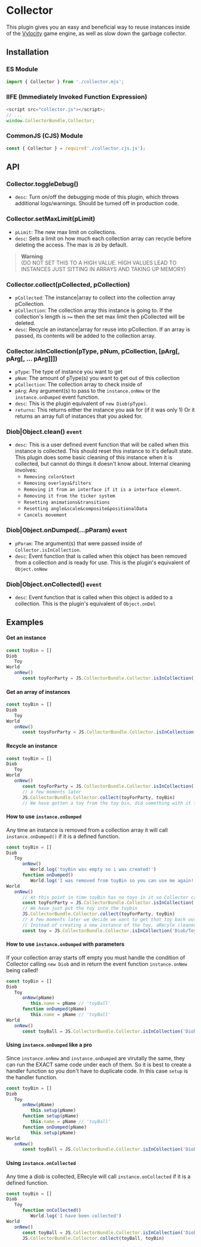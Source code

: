 # Collector
This plugin gives you an easy and beneficial way to reuse instances inside of the [Vylocity](https://vylocity.com) game engine, as well as slow down the garbage collector.

## Installation

### ES Module

```js
import { Collector } from './collector.mjs';
```

### IIFE (Immediately Invoked Function Expression)

```js
<script src="collector.js"></script>;
// ...
window.CollectorBundle.Collector;
```

### CommonJS (CJS) Module

```js
const { Collector } = require('./collector.cjs.js');
```

## API  

###  Collector.toggleDebug()
   - `desc`: Turn on/off the debugging mode of this plugin, which throws additional logs/warnings. Should be turned off in production code.

###  Collector.setMaxLimit(pLimit)
   - `pLimit`: The new max limit on collections. 
   - `desc`: Sets a limit on how much each collection array can recycle before deleting the access. The max is `20` by default. 
> **Warning**  
(DO NOT SET THIS TO A HIGH VALUE. HIGH VALUES LEAD TO INSTANCES JUST SITTING IN ARRAYS AND TAKING UP MEMORY)  

###  Collector.collect(pCollected, pCollection)
  - `pCollected`: The instance|array to collect into the collection array pCollection.
  - `pCollection`: The collection array this instance is going to. If the collection's length is `>=` then the set max limit then pCollected will be deleted.
  - `desc`: Recycle an instance|array for reuse into pCollection. If an array is passed, its contents will be added to the collection array.

###  Collector.isInCollection(pType, pNum, pCollection, [pArg[, pArg[, ... pArg]]])
  - `pType`: The type of instance you want to get
  - `pNum`: The amount of pType(s) you want to get out of this collection
  - `pCollection`: The collection array to check inside of
  - `pArg`: Any argument(s) to pass to the `instance.onNew` or the `instance.onDumped` event function.
  - `desc`: This is the plugin equivalent of `new Diob(pType)`. 
  - `returns`: This returns either the instance you ask for (if it was only 1) Or it returns an array full of instances that you asked for.

###  Diob|Object.clean() `event`
   - `desc`: This is a user defined event function that will be called when this instance is collected. This should reset this instance to it's default state. This plugin does some basic cleaning of this instance when it is collected, but cannot do things it doesn't know about. Internal cleaning involves:
      - `Removing color&text`
      - `Removing overlays&filters`
      - `Removing it from an interface if it is a interface element.`
      - `Removing it from the ticker system`
      - `Resetting animations&transitions`
      - `Resetting angle&scale&composite&positionalData`
      - `Cancels movement`

###  Diob|Object.onDumped(...pParam) `event`
   - `pParam`: The argument(s) that were passed inside of `Collector.isInCollection`.
   - `desc`: Event function that is called when this object has been removed from a collection and is ready for use. This is the plugin's equivalent of `Object.onNew`

###  Diob|Object.onCollected() `event`
   - `desc`: Event function that is called when this object is added to a collection. This is the plugin's equivalent of `Object.onDel`

##  Examples  
####  Get an instance 
```js
const toyBin = []
Diob
   Toy
World
   onNew()
      const toyForParty = JS.CollectorBundle.Collector.isInCollection('Diob/Toy', 1, toyBin) // DiobToyInstance 
```

#### Get an array of instances

```js
const toyBin = []
Diob
   Toy
World
   onNew()
      const toysForParty = JS.CollectorBundle.Collector.isInCollection('Diob/Toy', 3, toyBin) // [DiobToyInstance, DiobToyInstance, DiobToyInstance]
```
#### Recycle an instance  

```js
const toyBin = []
Diob
   Toy
World
   onNew()
      const toyForParty = JS.CollectorBundle.Collector.isInCollection('Diob/Toy', 1, toyBin) // DiobToyInstance
      // a few moments later
      JS.CollectorBundle.Collector.collect(toyForParty, toyBin)
      // We have gotten a toy from the toy bin, did something with it for a while, and returned it to the toy bin. Recycling rocks!
```

#### How to use `instance.onDumped`  
Any time an instance is removed from a collection array it will call `instance.onDumped()` if it is a defined function.  
```js
const toyBin = []
Diob
   Toy
      onNew()
         World.log('toyBin was empty so i was created!')
      function onDumped()
         World.log('I was removed from toyBin so you can use me again!')
World
   onNew()
      // At this point in time toyBin has no toys in it so Collector creates the instance for you
      const toyForParty = JS.CollectorBundle.Collector.isInCollection('Diob/Toy', 1, toyBin) // DiobToyInstance
      // We have just put the toy into the toybin
      JS.CollectorBundle.Collector.collect(toyForParty, toyBin)
      // A few moments later we decide we want to get that toy back out
      // Instead of creating a new instance of the toy, aRecyle cleaned and removed the toy you previously put into toyBin
      const toy = JS.CollectorBundle.Collector.isInCollection('Diob/Toy', 1, toyBin) // DiobToyInstance
```

#### How to use `instance.onDumped` with parameters  
If your collection array starts off empty you must handle the condition of Collector calling `new Diob` and in return the event function `instance.onNew` being called!  
```js
const toyBin = []
Diob
   Toy
      onNew(pName)
         this.name = pName // 'toyBall'
      function onDumped(pName)
         this.name = pName // 'toyBall'
World
   onNew()
      const toyBall = JS.CollectorBundle.Collector.isInCollection('Diob/Toy', 1, toyBin, 'toyBall') // DiobToyInstance  
```

#### Using `instance.onDumped` like a pro  
Since `instance.onNew` and `instance.onDumped` are virutally the same, they can run the EXACT same code under each of them. So it is best to create a handler function so you don't have to duplicate code. In this case `setup` is the handler function.  
```js
const toyBin = []
Diob
   Toy
      onNew(pName)
         this.setup(pName)
      function setup(pName)
         this.name = pName // 'toyBall'
      function onDumped(pName)
         this.setup(pName)
World
   onNew()
      const toyBall = JS.CollectorBundle.Collector.isInCollection('Diob/Toy', 1, toyBin, 'toyBall') // DiobToyInstance  
```

#### Using `instance.onCollected`  
Any time a diob is collected, ERecyle will call `instance.onCollected` if it is a defined function.  
```js
const toyBin = []
Diob
   Toy
      function onCollected()
         World.log('I have been collected')
World
   onNew()
      const toyBall = JS.CollectorBundle.Collector.isInCollection('Diob/Toy', 1, toyBall) // DiobToyInstance
      JS.CollectorBundle.Collector.collect(toyBall, toyBin)
```

      
